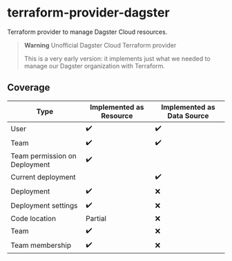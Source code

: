 # terraform-provider-dagster
Terraform provider to manage Dagster Cloud resources.

> **Warning**
> Unofficial Dagster Cloud Terraform provider
>
> This is a very early version: it implements just what we needed to manage our Dagster organization with Terraform.

## Coverage

| Type | Implemented as Resource | Implemented as Data Source |
| ------------- | ------------- | ------------- |
| User | :heavy_check_mark: | :heavy_check_mark: |
| Team  |  :heavy_check_mark: | :heavy_check_mark: |
| Team permission on Deployment  |  :heavy_check_mark: | |
| Current deployment | | :heavy_check_mark: |
| Deployment | :heavy_check_mark: | :x: |
| Deployment settings | :heavy_check_mark: | :x: |
| Code location | Partial | :x: |
| Team | :heavy_check_mark: | :x: |
| Team membership | :heavy_check_mark: | :x: |
